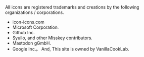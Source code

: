All icons are registered trademarks and creations by the following organizations / corporations.
- icon-icons.com
- Microsoft Corporation.
- Github Inc.
- Syuilo, and other Misskey contributors.
- Mastodon gGmbH.
- Google Inc.。
And, This site is owned by VanillaCookLab.